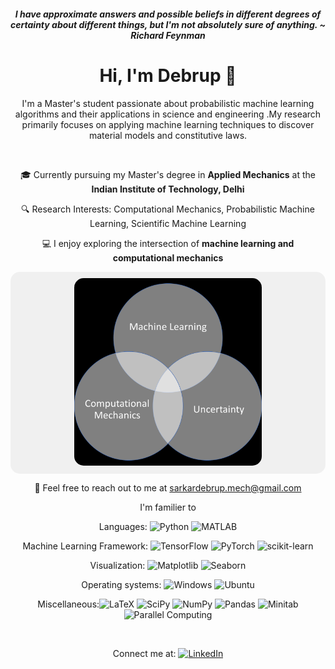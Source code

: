 #### <div align="center"> *I have approximate answers and possible beliefs in different degrees of certainty about different things, but I'm not absolutely sure of anything. ~ Richard Feynman*



# <div align="center"> Hi, I'm Debrup 👋

<div align="center"> I'm a Master's student passionate about probabilistic machine learning algorithms and their applications in science and engineering .My research primarily focuses on applying machine learning techniques to discover material models and constitutive laws. 




<br> <!-- One line space here -->

🎓 Currently pursuing my Master's degree in **Applied Mechanics** at the **Indian Institute of Technology, Delhi**

🔍 Research Interests: Computational Mechanics, Probabilistic Machine Learning, Scientific Machine Learning

💻 I enjoy exploring the intersection of **machine learning and computational mechanics**


<div align="center" style="background-color: #f0f0f0; padding: 10px; border-radius: 15px;">
  <img src="black_png.png"  width="300" style="border-radius: 15px;"/>
</div>

📧 Feel free to reach out to me at sarkardebrup.mech@gmail.com
<br> <!-- One line space here -->

I'm familier to

Languages: ![Python](https://img.shields.io/badge/-Python-blue?style=flat&logo=python&logoColor=white)
![MATLAB](https://img.shields.io/badge/-MATLAB-orange?style=flat&logo=mathworks&logoColor=white)

Machine Learning Framework: ![TensorFlow](https://img.shields.io/badge/-TensorFlow-orange?style=flat&logo=tensorflow&logoColor=white)
![PyTorch](https://img.shields.io/badge/-PyTorch-orange?style=flat&logo=pytorch&logoColor=white)
![scikit-learn](https://img.shields.io/badge/-scikit_learn-orange?style=flat&logo=scikit-learn&logoColor=white)

Visualization: ![Matplotlib](https://img.shields.io/badge/-Matplotlib-blue?style=flat&logo=matplotlib&logoColor=white)
![Seaborn](https://img.shields.io/badge/-Seaborn-blue?style=flat&logo=seaborn&logoColor=white)

Operating systems: ![Windows](https://img.shields.io/badge/-Windows-blue?style=flat&logo=windows&logoColor=white)
![Ubuntu](https://img.shields.io/badge/-Ubuntu-orange?style=flat&logo=ubuntu&logoColor=white)


Miscellaneous:![LaTeX](https://img.shields.io/badge/-LaTeX-teal?style=flat&logo=latex&logoColor=white)
![SciPy](https://img.shields.io/badge/-SciPy-blue?style=flat&logo=scipy&logoColor=white)
![NumPy](https://img.shields.io/badge/-NumPy-yellow?style=flat&logo=numpy&logoColor=white)
![Pandas](https://img.shields.io/badge/-Pandas-lightgrey?style=flat&logo=pandas&logoColor=white)
![Minitab](https://img.shields.io/badge/-Minitab-blueviolet?style=flat&logo=minitab&logoColor=white)
![Parallel Computing](https://img.shields.io/badge/-Parallel_Computing-red?style=flat&logo=parallelcomputing&logoColor=white)




<br> <!-- One line space here -->


Connect me at: [![LinkedIn](https://img.shields.io/badge/LinkedIn-Profile-blue?style=flat&logo=linkedin&logoColor=white)](https://www.linkedin.com/in/debrup-sarkar)

